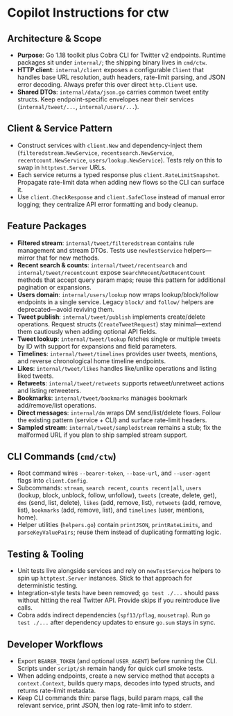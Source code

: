 # Copilot Instructions for ctw

## Architecture & Scope
- **Purpose**: Go 1.18 toolkit plus Cobra CLI for Twitter v2 endpoints. Runtime packages sit under `internal/`; the shipping binary lives in `cmd/ctw`.
- **HTTP client**: `internal/client` exposes a configurable `Client` that handles base URL resolution, auth headers, rate-limit parsing, and JSON error decoding. Always prefer this over direct `http.Client` use.
- **Shared DTOs**: `internal/data/json.go` carries common tweet entity structs. Keep endpoint-specific envelopes near their services (`internal/tweet/...`, `internal/users/...`).

## Client & Service Pattern
- Construct services with `client.New` and dependency-inject them (`filteredstream.NewService`, `recentsearch.NewService`, `recentcount.NewService`, `users/lookup.NewService`). Tests rely on this to swap in `httptest.Server` URLs.
- Each service returns a typed response plus `client.RateLimitSnapshot`. Propagate rate-limit data when adding new flows so the CLI can surface it.
- Use `client.CheckResponse` and `client.SafeClose` instead of manual error logging; they centralize API error formatting and body cleanup.

## Feature Packages
- **Filtered stream**: `internal/tweet/filteredstream` contains rule management and stream DTOs. Tests use `newTestService` helpers—mirror that for new methods.
- **Recent search & counts**: `internal/tweet/recentsearch` and `internal/tweet/recentcount` expose `SearchRecent`/`GetRecentCount` methods that accept query param maps; reuse this pattern for additional pagination or expansions.
- **Users domain**: `internal/users/lookup` now wraps lookup/block/follow endpoints in a single service. Legacy `block/` and `follow/` helpers are deprecated—avoid reviving them.
- **Tweet publish**: `internal/tweet/publish` implements create/delete operations. Request structs (`CreateTweetRequest`) stay minimal—extend them cautiously when adding optional API fields.
- **Tweet lookup**: `internal/tweet/lookup` fetches single or multiple tweets by ID with support for expansions and field parameters.
- **Timelines**: `internal/tweet/timelines` provides user tweets, mentions, and reverse chronological home timeline endpoints.
- **Likes**: `internal/tweet/likes` handles like/unlike operations and listing liked tweets.
- **Retweets**: `internal/tweet/retweets` supports retweet/unretweet actions and listing retweeters.
- **Bookmarks**: `internal/tweet/bookmarks` manages bookmark add/remove/list operations.
- **Direct messages**: `internal/dm` wraps DM send/list/delete flows. Follow the existing pattern (service + CLI) and surface rate-limit headers.
- **Sampled stream**: `internal/tweet/sampledstream` remains a stub; fix the malformed URL if you plan to ship sampled stream support.

## CLI Commands (`cmd/ctw`)
- Root command wires `--bearer-token`, `--base-url`, and `--user-agent` flags into `client.Config`.
- Subcommands: `stream`, `search recent`, `counts recent|all`, `users` (lookup, block, unblock, follow, unfollow), `tweets` (create, delete, get), `dms` (send, list, delete), `likes` (add, remove, list), `retweets` (add, remove, list), `bookmarks` (add, remove, list), and `timelines` (user, mentions, home).
- Helper utilities (`helpers.go`) contain `printJSON`, `printRateLimits`, and `parseKeyValuePairs`; reuse them instead of duplicating formatting logic.

## Testing & Tooling
- Unit tests live alongside services and rely on `newTestService` helpers to spin up `httptest.Server` instances. Stick to that approach for deterministic testing.
- Integration-style tests have been removed; `go test ./...` should pass without hitting the real Twitter API. Provide skips if you reintroduce live calls.
- Cobra adds indirect dependencies (`spf13/pflag`, `mousetrap`). Run `go test ./...` after dependency updates to ensure `go.sum` stays in sync.

## Developer Workflows
- Export `BEARER_TOKEN` (and optional `USER_AGENT`) before running the CLI. Scripts under `script/sh` remain handy for quick curl smoke tests.
- When adding endpoints, create a new service method that accepts a `context.Context`, builds query maps, decodes into typed structs, and returns rate-limit metadata.
- Keep CLI commands thin: parse flags, build param maps, call the relevant service, print JSON, then log rate-limit info to stderr.
